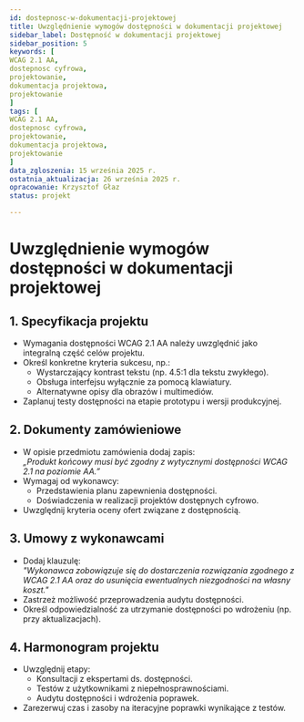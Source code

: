 ```yaml
---
id: dostepnosc-w-dokumentacji-projektowej
title: Uwzględnienie wymogów dostępności w dokumentacji projektowej
sidebar_label: Dostępność w dokumentacji projektowej
sidebar_position: 5 
keywords: [
WCAG 2.1 AA, 
dostepnosc cyfrowa, 
projektowanie,
dokumentacja projektowa,
projektowanie
]
tags: [
WCAG 2.1 AA, 
dostepnosc cyfrowa, 
projektowanie,
dokumentacja projektowa,
projektowanie
]
data_zgloszenia: 15 września 2025 r.
ostatnia_aktualizacja: 26 września 2025 r.
opracowanie: Krzysztof Głaz
status: projekt

---
```




# Uwzględnienie wymogów dostępności w dokumentacji projektowej

## 1. Specyfikacja projektu

- Wymagania dostępności WCAG 2.1 AA należy uwzględnić jako integralną część celów projektu.
- Określ konkretne kryteria sukcesu, np.:
  - Wystarczający kontrast tekstu (np. 4.5:1 dla tekstu zwykłego).
  - Obsługa interfejsu wyłącznie za pomocą klawiatury.
  - Alternatywne opisy dla obrazów i multimediów.
- Zaplanuj testy dostępności na etapie prototypu i wersji produkcyjnej.

## 2. Dokumenty zamówieniowe

- W opisie przedmiotu zamówienia dodaj zapis:  
  _„Produkt końcowy musi być zgodny z wytycznymi dostępności WCAG 2.1 na poziomie AA.”_
- Wymagaj od wykonawcy:
  - Przedstawienia planu zapewnienia dostępności.
  - Doświadczenia w realizacji projektów dostępnych cyfrowo.
- Uwzględnij kryteria oceny ofert związane z dostępnością.

## 3. Umowy z wykonawcami

- Dodaj klauzulę:  
  _"Wykonawca zobowiązuje się do dostarczenia rozwiązania zgodnego z WCAG 2.1 AA oraz do usunięcia ewentualnych niezgodności na własny koszt."_
- Zastrzeż możliwość przeprowadzenia audytu dostępności.
- Określ odpowiedzialność za utrzymanie dostępności po wdrożeniu (np. przy aktualizacjach).

## 4. Harmonogram projektu

- Uwzględnij etapy:
  - Konsultacji z ekspertami ds. dostępności.
  - Testów z użytkownikami z niepełnosprawnościami.
  - Audytu dostępności i wdrożenia poprawek.
- Zarezerwuj czas i zasoby na iteracyjne poprawki wynikające z testów.